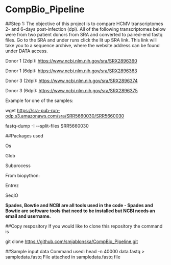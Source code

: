 # CompBio_Pipeline
##Step 1: 
The objective of this project is to compare HCMV transcriptomes 2- and 6-days post-infection (dpi). 
All of the following transcriptomes below were from two patient donors from SRA and converted to paired-end fastq files. Go to the SRA and under runs click the lit up SRA link. This link will take you to a sequence archive, where the website address can be found under DATA access. 

Donor 1 (2dpi): https://www.ncbi.nlm.nih.gov/sra/SRX2896360

Donor 1 (6dpi): https://www.ncbi.nlm.nih.gov/sra/SRX2896363 

Donor 3 (2dpi): https://www.ncbi.nlm.nih.gov/sra/SRX2896374 

Donor 3 (6dpi): https://www.ncbi.nlm.nih.gov/sra/SRX2896375

Example for one of the samples: 


wget https://sra-pub-run-odp.s3.amazonaws.com/sra/SRR5660030/SRR5660030


fastq-dump -I --split-files SRR5660030



##Packages used 

Os

Glob 

Subprocess 


From biopython: 

Entrez 

SeqIO 

**Spades, Bowtie and NCBI are all tools used in the code - Spades and Bowtie are software tools that need to be installed but NCBI needs an email and username.** 

##Copy respository 
If you would like to clone this repository the command is

git clone https://github.com/smjablonska/CompBio_Pipeline.git 

##Sample input data 
Command used: head -n 40000 data.fastq > sampledata.fastq
File attached in sampledata.fastq file

